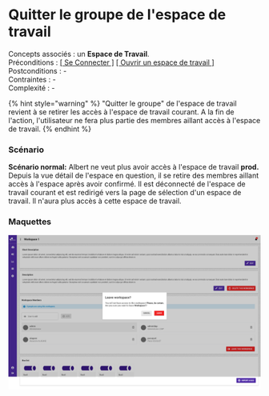 # Quitter le groupe de l'espace de travail

Concepts associés : un **Espace de Travail**.  
Préconditions : [\[ Se Connecter \]](se-connecter.md) [\[ Ouvrir un espace de travail \]](charger-un-espace-de-travail.md)  
Postconditions : -  
Contraintes : -  
Complexité : -

{% hint style="warning" %}
"Quitter le groupe" de l'espace de travail revient à se retirer les accès à l'espace de travail courant. A la fin de l'action, l'utilisateur ne fera plus partie des membres aillant accès à l'espace de travail.
{% endhint %}

### Scénario

**Scénario normal:** Albert ne veut plus avoir accès à l'espace de travail **prod.** Depuis la vue détail de l'espace en question, il se retire des membres aillant accès à l'espace après avoir confirmé. Il est déconnecté de l'espace de travail courant et est redirigé vers la page de sélection d'un espace de travail. Il n'aura plus accès à cette espace de travail.

### Maquettes

![Message de confirmation pour quitter le groupe de l&apos;espace de travail](../../.gitbook/assets/workspace-overview-leave.png)


